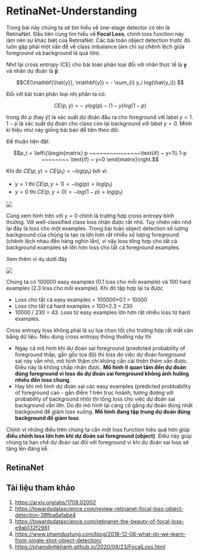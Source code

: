 # RetinaNet-Understanding

Trong bài này chúng ta sẽ tìm hiểu về one-stage detector có tên là RetinaNet. Đầu tiên cùng tìm hiểu về **Focal Loss**, chính loss function này làm nên sự khác biệt của RetinaNet. Các bài toán object detection trước đó luôn gặp phải một vấn đề về class imbalance (ám chỉ sự chênh lệch giữa foreground và background là quá lớn).

Nhớ lại cross entropy (CE) cho bài toán phân loại đối với nhãn thực tế là $\mathbf{y}$ và nhãn dự đoán là $\mathbf{\hat{y}}$:

$$CE(\mathbf{\hat{y}}, \mathbf{y}) = - \sum_{i}  y_i log(\hat{y_i}) $$

Đối với bài toán phân loại nhị phân ta có:

$$CE(p, y) = - ~ y log(p) - (1-y) log(1-p) $$

trong đó $p$ (hay $\hat{y}$) là xác suất dự đoán đầu ra cho foreground với label $y=1$. $1-p$ là xác suất dự đoán cho class còn lại background với label $y=0$. Mình kí hiệu như này giống bài báo để tiện theo dõi.

Để thuận tiện đặt:

$$p_t = \left\{\begin{matrix}
p ~~~~~~~~~~~~~~~\text{if} ~ y=1\\
1-p ~~~~~~~~ \text{if} ~ y=0
\end{matrix}\right.$$

Khi đó $CE(p,y) = CE(p_t) = -log(p_t)$ bởi vì:
- $y=1$ thì $CE(p, y=1) = -log(p) = log(p_t)$
- $y=0$ thì $CE(p, y=0) = -log(1-p) = log(p_t)$

<img src="https://miro.medium.com/max/810/1*Rm-vU6yZjB9lnCIhWhza4Q.png">

Cùng xem hình trên với $\gamma = 0$ chính là trường hợp cross entropy bình thường. Với well-classified class loss nhận được rất nhỏ. Tuy nhiên nên nhớ lại đây là loss cho một examples. Trong bài toán object detection số lượng background của chúng ta tạo ra lớn hơn rất nhiều số lượng foreground (chênh lệch nhau đến hàng nghìn lần), vì vậy loss tổng hợp cho tất cả background examples sẽ lớn hơn loss cho tất cả foreground examples. 

Xem thêm ví dụ dưới đây

<img src="https://miro.medium.com/max/614/1*b8Z0SprNLpNRLv8-8lzpdQ.png">

Chúng ta có 100000 easy examples (0.1 loss cho mỗi example) và 100 hard examples (2.3 loss cho mỗi example). Khi đó tập hợp lại ta được
- Loss cho tất cả easy examples = 100000×0.1 = 10000
- Loss cho tất cả hard examples = 100×2.3 = 230
- 10000 / 230 = 43. Loss từ easy examples lớn hơn rất nhiều loss từ hard examples. 

Cross entropy loss không phải là sự lựa chọn tốt cho trường hợp rất mất cân bằng dữ liệu. Nếu dùng cross entropy thông thường này thì  
- Ngay cả mô hình khi dự đoán sai foreground (predicted probability of foreground thấp, gần gốc tọa độ) thì loss do việc dự đoán foreground sai này vẫn nhỏ, mô hình thậm chí không cần cải thiện thêm vẫn được. Điều này là không chấp nhận được. **Mô hình ít quan tâm đến dự đoán đúng foreground vì loss do dự đoán sai foreground không ảnh hưởng nhiều đến loss chung**.
- Hay khi mô hình dự đoán sai các easy examples (predicted probbability of foreground cao - gần điểm 1 trên trục hoành, tương đương với probability of background nhỏ) thì tổng loss cho việc dự đoán sai background vẫn lớn. Do đó mô hình lại càng cố gắng dự đoán đúng nhất backgound để giảm loss xuống. **Mô hình đang tập trung dự đoán đúng background để giảm loss**.

Chính vì những điều trên chúng ta cần một loss function hiệu quả hơn giúp **điều chỉnh loss lớn hơn khi dự đoán sai foreground (object)**. Điều này giúp chúng ta hạn chế dự đoán sai đối với foreground vì khi dự đoán sai loss sẽ tăng lên đáng kể.



## RetinaNet


## Tài liệu tham khảo
1. https://arxiv.org/abs/1708.02002
2. https://towardsdatascience.com/review-retinanet-focal-loss-object-detection-38fba6afabe4
3. https://towardsdatascience.com/retinanet-the-beauty-of-focal-loss-e9ab132f2981
4. https://www.phamduytung.com/blog/2018-12-06-what-do-we-learn-from-single-shot-object-detection/
5. https://phamdinhkhanh.github.io/2020/08/23/FocalLoss.html 

